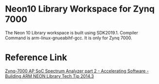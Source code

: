 # Neon10 Library Workspace for Zynq 7000
The Neon 10 Library workspace is built using SDK2019.1. Compiler Command is arm-linux-gnueabihf-gcc. It is only for Zynq 7000.

# Reference Link

[Zynq-7000 AP SoC Spectrum Analyzer part 2 - Accelerating Software - Building ARM NEON Library Tech Tip 2014.3](https://xilinx-wiki.atlassian.net/wiki/spaces/A/pages/18841832/Zynq-7000+AP+SoC+Spectrum+Analyzer+part+2+-+Accelerating+Software+-+Building+ARM+NEON+Library+Tech+Tip+2014.3)
